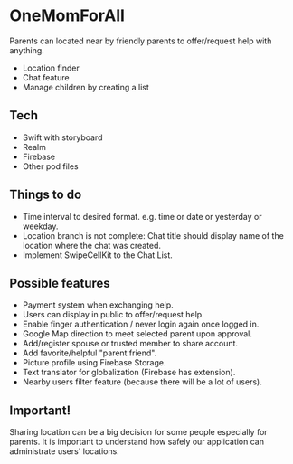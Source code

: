 # OneMomForAll
Parents can located near by friendly parents to offer/request help with anything. 
- Location finder
- Chat feature
- Manage children by creating a list

## Tech
- Swift with storyboard
- Realm
- Firebase
- Other pod files

## Things to do
- Time interval to desired format. e.g. time or date or yesterday or weekday.
- Location branch is not complete: Chat title should display name of the location where the chat was created.
- Implement SwipeCellKit to the Chat List.

## Possible features
- Payment system when exchanging help.
- Users can display in public to offer/request help.
- Enable finger authentication / never login again once logged in.
- Google Map direction to meet selected parent upon approval.
- Add/register spouse or trusted member to share account.
- Add favorite/helpful "parent friend".
- Picture profile using Firebase Storage.
- Text translator for globalization (Firebase has extension).
- Nearby users filter feature (because there will be a lot of users).

## Important!
Sharing location can be a big decision for some people especially for parents. It is important to understand how safely our application can administrate users' locations.
